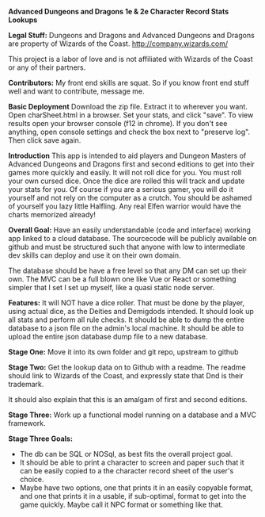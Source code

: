 **Advanced Dungeons and Dragons 1e & 2e Character Record Stats Lookups**

**Legal Stuff:**
Dungeons and Dragons and Advanced Dungeons and Dragons are property of Wizards of the Coast.
http://company.wizards.com/

This project is a labor of love and is not affiliated with Wizards of the Coast or any of their partners.


**Contributors:**
My front end skills are squat. So if you know front end stuff well and want to contribute, message me. 


**Basic Deployment**
Download the zip file. Extract it to wherever you want. Open charSheet.html in a browser.
Set your stats, and click "save". To view results open your browser console (f12 in chrome).
If you don't see anything, open console settings and check the box next to "preserve log".
Then click save again.

**Introduction**
This app is intended to aid players and Dungeon Masters of Advanced Dungeons and Dragons first 
and second editions to get into their games more quickly and easily. It will not roll dice for you.
You must roll your own cursed dice. Once the dice are rolled this will track and update your stats 
for you. Of course if you are a serious gamer, you will do it yourself and not rely on the computer
as a crutch. You should be ashamed of yourself you lazy little Halfling. Any real Elfen warrior 
would have the charts memorized already!  


**Overall Goal:**
  Have an easily understandable (code and interface) working app linked to a cloud database. 
  The sourcecode will be publicly available on github and must be structured such that anyone with
  low to intermediate dev skills can deploy and use it on their own domain.
  
  The database should be have a free level so that any DM can set up their own.
  The MVC can be a full blown one like Vue or React or something simpler that I set
  I set up myself, like a quasi static node server.
  
  **Features:**
  It will NOT have a dice roller. That must be done by the player, using actual dice, as the Deities and Demigdods intended.
  It should look up all stats and perform all rule checks.
  It should be able to dump the entire database to a json file on the admin's local machine.
  It should be able to upload the entire json database dump file to a new database. 

**Stage One:**
Move it into its own folder and git repo, upstream to github

**Stage Two:**
Get the lookup data on to Github with a readme.
The readme should link to Wizards of the Coast, and expressly state that Dnd is their trademark.

It should also explain that this is an amalgam of first and second editions.


**Stage Three:**
Work up a functional model running on a database and a MVC framework.

**Stage Three Goals:**
  - The db can be SQL or NOSql, as best fits the overall project goal.
  - It should be able to print a character to screen and paper such that it can be easily
    copied to a the character record sheet of the user's choice.
  - Maybe have two options, one that prints it in an easily copyable format, and one that
    prints it in a usable, if sub-optimal, format to get into the game quickly. Maybe call it
    NPC format or something like that.
    


